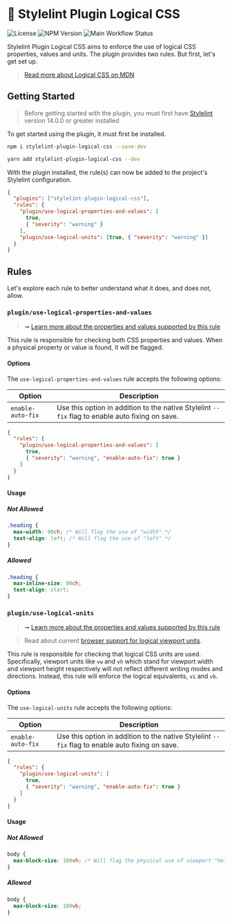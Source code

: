 # 🚀 Stylelint Plugin Logical CSS

![License](https://img.shields.io/github/license/yuschick/stylelint-plugin-logical-css?style=for-the-badge)
![NPM Version](https://img.shields.io/npm/v/stylelint-plugin-logical-css?style=for-the-badge)
![Main Workflow Status](https://img.shields.io/github/actions/workflow/status/yuschick/stylelint-plugin-logical-css/main.yaml?style=for-the-badge)

Stylelint Plugin Logical CSS aims to enforce the use of logical CSS properties,
values and units. The plugin provides two rules. But first, let's get set up.

> [Read more about Logical CSS on MDN](https://developer.mozilla.org/en-US/docs/Web/CSS/CSS_Logical_Properties)

## Getting Started

> Before getting started with the plugin, you must first have
> [Stylelint](https://stylelint.io/) version 14.0.0 or greater installed

To get started using the plugin, it must first be installed.

```bash
npm i stylelint-plugin-logical-css --save-dev
```

```bash
yarn add stylelint-plugin-logical-css --dev
```

With the plugin installed, the rule(s) can now be added to the project's
Stylelint configuration.

```json
{
  "plugins": ["stylelint-plugin-logical-css"],
  "rules": {
    "plugin/use-logical-properties-and-values": [
      true,
      { "severity": "warning" }
    ],
    "plugin/use-logical-units": [true, { "severity": "warning" }]
  }
}
```

## Rules

Let's explore each rule to better understand what it does, and does not, allow.

### `plugin/use-logical-properties-and-values`

> ➟
> [Learn more about the properties and values supported by this rule](./src/rules/use-logical-properties-and-values)

This rule is responsible for checking both CSS properties and values. When a
physical property or value is found, it will be flagged.

#### Options

The `use-logical-properties-and-values` rule accepts the following options:

| Option            | Description                                                                                     |
| ----------------- | ----------------------------------------------------------------------------------------------- |
| `enable-auto-fix` | Use this option in addition to the native Stylelint `--fix` flag to enable auto fixing on save. |

```json
{
  "rules": {
    "plugin/use-logical-properties-and-values": [
      true,
      { "severity": "warning", "enable-auto-fix": true }
    ]
  }
}
```

#### Usage

##### Not Allowed

```css
.heading {
  max-width: 90ch; /* Will flag the use of "width" */
  text-align: left; /* Will flag the use of "left" */
}
```

##### Allowed

```css
.heading {
  max-inline-size: 90ch;
  text-align: start;
}
```

### `plugin/use-logical-units`

> ➟
> [Learn more about the properties and values supported by this rule](./src/rules/use-logical-units)

> Read about current
> [browser support for logical viewport units](https://caniuse.com/mdn-css_types_length_viewport_percentage_units_dynamic).

This rule is responsible for checking that logical CSS units are used.
Specifically, viewport units like `vw` and `vh` which stand for viewport width
and viewport height respectively will not reflect different writing modes and
directions. Instead, this rule will enforce the logical equivalents, `vi` and
`vb`.

#### Options

The `use-logical-units` rule accepts the following options:

| Option            | Description                                                                                     |
| ----------------- | ----------------------------------------------------------------------------------------------- |
| `enable-auto-fix` | Use this option in addition to the native Stylelint `--fix` flag to enable auto fixing on save. |

```json
{
  "rules": {
    "plugin/use-logical-units": [
      true,
      { "severity": "warning", "enable-auto-fix": true }
    ]
  }
}
```

#### Usage

##### Not Allowed

```css
body {
  max-block-size: 100vh; /* Will flag the physical use of viewport "height" */
}
```

##### Allowed

```css
body {
  max-block-size: 100vb;
}
```
